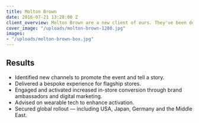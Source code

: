 ```yaml
---
title: Molton Brown
date: 2016-07-21 13:28:00 Z
client_overview: Molton Brown are a new client of ours. They've been doing some wonderful things in the luxury retail space, so we were very happy to come up with some concepts for their Mother's Day campaign in-store.
cover_image: "/uploads/molton-brown-1280.jpg"
images:
- "/uploads/molton-brown-box.jpg"
---
```

## Results
- Identified new channels to promote the event and tell a story.
- Delivered a bespoke experience for flagship stores.
- Engaged and activated increased in-store conversion through brand ambassadors and digital marketing.
- Advised on wearable tech to enhance activation.
- Secured global rollout — including USA, Japan, Germany and the Middle East.
